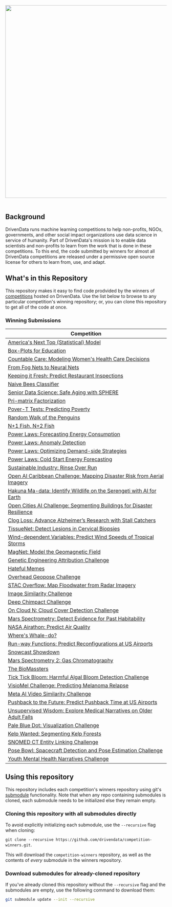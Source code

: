 [<img src='https://s3.amazonaws.com/drivendata-public-assets/logo-white-blue.png' width="600">](https://www.drivendata.org/)
<br><br>

## Background

DrivenData runs machine learning competitions to help non-profits, NGOs, governments, and other social impact organizations use data science in service of humanity. Part of DrivenData's mission is to enable data scientists and non-profits to learn from the work that is done in these competitions. To this end, the code submitted by winners for almost all DrivenData competitions are released under a permissive open source license for others to learn from, use, and adapt.

## What's in this Repository

This repository makes it easy to find code prodvided by the winners of [competitions](https://www.drivendata.org/competitions/) hosted on DrivenData. Use the list below to browse to any particular competition's winning repository; or, you can clone this repository to get all of the code at once.

### Winning Submissions

| Competition
| ---
| [America's Next Top (Statistical) Model](https://github.com/drivendataorg/americas-next-top-statistical-model)
| [Box-Plots for Education](https://github.com/drivendataorg/box-plots-for-education)
| [Countable Care: Modeling Women's Health Care Decisions](https://github.com/drivendataorg/countable-care)
| [From Fog Nets to Neural Nets](https://github.com/drivendataorg/from-fog-nets-to-neural-nets)
| [Keeping it Fresh: Predict Restaurant Inspections](https://github.com/drivendataorg/keeping-it-fresh)
| [Naive Bees Classifier](https://github.com/drivendataorg/naive-bees-classifier)
| [Senior Data Science: Safe Aging with SPHERE](https://github.com/drivendataorg/senior-data-science)
| [Pri-matrix Factorization](https://github.com/drivendataorg/pri-matrix-factorization)
| [Pover-T Tests: Predicting Poverty](https://github.com/drivendataorg/pover-t-tests)
| [Random Walk of the Penguins](https://github.com/drivendataorg/random-walk-of-the-penguins)
| [N+1 Fish, N+2 Fish](https://github.com/drivendataorg/n-plus-one-fish)
| [Power Laws: Forecasting Energy Consumption](https://github.com/drivendataorg/power-laws-forecasting)
| [Power Laws: Anomaly Detection](https://github.com/drivendataorg/power-laws-anomalies)
| [Power Laws: Optimizing Demand-side Strategies](https://github.com/drivendataorg/power-laws-optimization)
| [Power Laws: Cold Start Energy Forecasting](https://github.com/drivendataorg/power-laws-cold-start)
| [Sustainable Industry: Rinse Over Run](https://github.com/drivendataorg/rinse-over-run)
| [Open AI Caribbean Challenge: Mapping Disaster Risk from Aerial Imagery](https://github.com/drivendataorg/open-ai-caribbean)
| [Hakuna Ma-data: Identify Wildlife on the Serengeti with AI for Earth](https://github.com/drivendataorg/hakuna-madata)
| [Open Cities AI Challenge: Segmenting Buildings for Disaster Resilience](https://github.com/drivendataorg/open-cities-ai-challenge)
| [Clog Loss: Advance Alzheimer’s Research with Stall Catchers](https://github.com/drivendataorg/clog-loss-alzheimers-research)
| [TissueNet: Detect Lesions in Cervical Biopsies](https://github.com/drivendataorg/tissuenet-cervical-biopsies)
| [Wind-dependent Variables: Predict Wind Speeds of Tropical Storms](https://github.com/drivendataorg/wind-dependent-variables)
| [MagNet: Model the Geomagnetic Field](https://github.com/drivendataorg/magnet-geomagnetic-field)
| [Genetic Engineering Attribution Challenge](https://zenodo.org/record/4774228#.YQRNnXVKgkF)
| [Hateful Memes](https://github.com/drivendataorg/hateful-memes.git)
| [Overhead Geopose Challenge](https://github.com/drivendataorg/overhead-geopose-challenge)
| [STAC Overflow: Map Floodwater from Radar Imagery](https://github.com/drivendataorg/stac-overflow)
| [Image Similarity Challenge](https://github.com/drivendataorg/image-similarity-challenge)
| [Deep Chimpact Challenge](https://github.com/drivendataorg/deep-chimpact-winners)
| [On Cloud N: Cloud Cover Detection Challenge](https://github.com/drivendataorg/cloud-cover)
| [Mars Spectrometry: Detect Evidence for Past Habitability](https://github.com/drivendataorg/mars-spectrometry)
| [NASA Airathon: Predict Air Quality](https://github.com/drivendataorg/nasa-airathon)
| [Where's Whale-do?](https://github.com/drivendataorg/wheres-whale-do)
| [Run-way Functions: Predict Reconfigurations at US Airports](https://github.com/drivendataorg/nasa-airport-config)
| [Snowcast Showdown](https://github.com/drivendataorg/snowcast-showdown)
| [Mars Spectrometry 2: Gas Chromatography](https://github.com/drivendataorg/mars-spectrometry-gcms)
| [The BioMassters](https://github.com/drivendataorg/the-biomassters)
| [Tick Tick Bloom: Harmful Algal Bloom Detection Challenge](https://github.com/drivendataorg/tick-tick-bloom)
| [VisioMel Challenge: Predicting Melanoma Relapse](https://github.com/drivendataorg/visiomel-melanoma)
| [Meta AI Video Similarity Challenge](https://github.com/drivendataorg/video-similarity-challenge)
| [Pushback to the Future: Predict Pushback Time at US Airports](https://github.com/drivendataorg/nasa-airport-pushback)
| [Unsupervised Wisdom: Explore Medical Narratives on Older Adult Falls](https://github.com/drivendataorg/unsupervised-wisdom)
| [Pale Blue Dot: Visualization Challenge](https://github.com/drivendataorg/pale-blue-dot)
| [Kelp Wanted: Segmenting Kelp Forests](https://github.com/drivendataorg/kelp-wanted)
| [SNOMED CT Entity Linking Challenge](https://github.com/drivendataorg/snomed-ct-entity-linking)
| [Pose Bowl: Spacecraft Detection and Pose Estimation Challenge](https://github.com/drivendataorg/pose-bowl-spacecraft-challenge)
| [Youth Mental Health Narratives Challenge](https://github.com/drivendataorg/youth-mental-health)

## Using this repository

This repository includes each competition's winners repository using git's [submodule](https://github.blog/2016-02-01-working-with-submodules/) functionality. Note that when any repo containing submodules is cloned, each submodule needs to be initialized else they remain empty.

### Cloning this repository with all submodules directly

To avoid explicitly initializing each submodule, use the `--recursive` flag when cloning:

`git clone --recursive https://github.com/drivendata/competition-winners.git`.

This will download the `competition-winners` repository, as well as the contents of _every_ submodule in the winners repository.

### Download submodules for already-cloned repository

If you've already cloned this repository without the `--recursive` flag and the submodules are empty, use the following command to download them:

```bash
git submodule update --init --recursive
```
